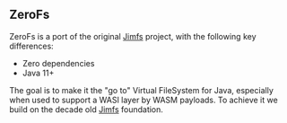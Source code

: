 ## ZeroFs

ZeroFs is a port of the original [Jimfs](https://github.com/google/jimfs) project, with the following key differences:

- Zero dependencies
- Java 11+

The goal is to make it the "go to" Virtual FileSystem for Java, especially when used to support a WASI layer by WASM payloads.
To achieve it we build on the decade old [Jimfs](https://github.com/google/jimfs) foundation.
